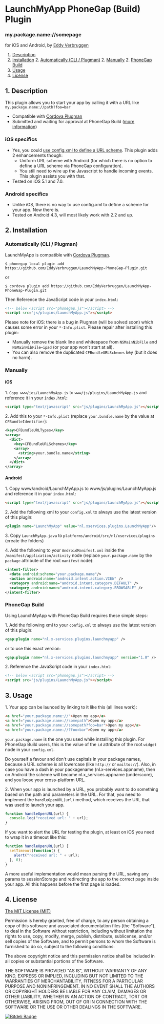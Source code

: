 # LaunchMyApp PhoneGap (Build) Plugin
### my.package.name://somepage
for iOS and Android, by [Eddy Verbruggen](http://www.x-services.nl)

1. [Description](https://github.com/EddyVerbruggen/LaunchMyApp-PhoneGap-Plugin#1-description)
2. [Installation](https://github.com/EddyVerbruggen/LaunchMyApp-PhoneGap-Plugin#2-installation)
	2. [Automatically (CLI / Plugman)](https://github.com/EddyVerbruggen/LaunchMyApp-PhoneGap-Plugin#automatically-cli--plugman)
	2. [Manually](https://github.com/EddyVerbruggen/LaunchMyApp-PhoneGap-Plugin#manually)
	2. [PhoneGap Build](https://github.com/EddyVerbruggen/LaunchMyApp-PhoneGap-Plugin#phonegap-build)
3. [Usage](https://github.com/EddyVerbruggen/LaunchMyApp-PhoneGap-Plugin#3-usage)
4. [License](https://github.com/EddyVerbruggen/LaunchMyApp-PhoneGap-Plugin#4-license)

## 1. Description

This plugin allows you to start your app by calling it with a URL like `my.package.name://path?foo=bar`

* Compatible with [Cordova Plugman](https://github.com/apache/cordova-plugman)
* Submitted and waiting for approval at PhoneGap Build ([more information](https://build.phonegap.com/plugins))

### iOS specifics
* Yes, you could [use config.xml to define a URL scheme](https://build.phonegap.com/docs/config-xml#url_schemes). This plugin adds 2 enhancements though:
  - Uniform URL scheme with Android (for which there is no option to define a URL scheme via PhoneGap configuration).
  - You still need to wire up the Javascript to handle incoming events. This plugin assists you with that.
* Tested on iOS 5.1 and 7.0.

### Android specifics
* Unlike iOS, there is no way to use config.xml to define a scheme for your app. Now there is.
* Tested on Android 4.3, will most likely work with 2.2 and up.


## 2. Installation

### Automatically (CLI / Plugman)
LaunchMyApp is compatible with [Cordova Plugman](https://github.com/apache/cordova-plugman).

```
$ phonegap local plugin add https://github.com/EddyVerbruggen/LaunchMyApp-PhoneGap-Plugin.git
```
or
```
$ cordova plugin add https://github.com/EddyVerbruggen/LaunchMyApp-PhoneGap-Plugin.git
```

Then Reference the JavaScript code in your `index.html`:
```html
<!-- below <script src="phonegap.js"></script> -->
<script src="js/plugins/LaunchMyApp.js"></script>
```

Please note for iOS: there is a bug in Plugman (will be solved soon) which causes some error in your `*-Info.plist`. Please repair after installing this plugin:
- Manually remove the blank line and whitespace from `NSMainNibFile` and `NSMainNibFile~ipad` (or your app won't start at all).
- You can also remove the duplicated `CFBundleURLSchemes` key (but it does no harm).


### Manually

#### iOS
1\. `Copy www/ios/LaunchMyApp.js` to `www/js/plugins/LaunchMyApp.js` and reference it in your `index.html`:
```html
<script type="text/javascript" src="js/plugins/LaunchMyApp.js"></script>
```

2\. Add this to your `*-Info.plist` (replace `your.bundle.name` by the value at `CFBundleIdentifier`):
```xml
<key>CFBundleURLTypes</key>
<array>
  <dict>
    <key>CFBundleURLSchemes</key>
    <array>
      <string>your.bundle.name</string>
    </array>
  </dict>
</array>
```

#### Android
1\. Copy www/android/LaunchMyApp.js to www/js/plugins/LaunchMyApp.js and reference it in your `index.html`:
```html
<script type="text/javascript" src="js/plugins/LaunchMyApp.js"></script>
```

2\. Add the following xml to your `config.xml` to always use the latest version of this plugin:
```xml
<plugin name="LaunchMyApp" value="nl.xservices.plugins.LaunchMyApp"/>
```

3\. Copy `LaunchMyApp.java` to `platforms/android/src/nl/xservices/plugins` (create the folders)

4\. Add the following to your `AndroidManifest.xml` inside the `/manifest/application/activity` node (replace `your.package.name` by the `package` attribute of the root `manifest` node):
```xml
<intent-filter>
  <data android:scheme="your.package.name"/>
  <action android:name="android.intent.action.VIEW" />
  <category android:name="android.intent.category.DEFAULT" />
  <category android:name="android.intent.category.BROWSABLE" />
</intent-filter>
```

### PhoneGap Build

Using LaunchMyApp with PhoneGap Build requires these simple steps:

1\. Add the following xml to your `config.xml` to always use the latest version of this plugin:
```xml
<gap:plugin name="nl.x-services.plugins.launchmyapp" />
```
or to use this exact version:
```xml
<gap:plugin name="nl.x-services.plugins.launchmyapp" version="1.0" />
```

2\. Reference the JavaScript code in your `index.html`:
```html
<!-- below <script src="phonegap.js"></script> -->
<script src="js/plugins/LaunchMyApp.js"></script>
```

## 3. Usage

1\. Your app can be launced by linking to it like this (all lines work):
```html
<a href="your.package.name://">Open my app</a>
<a href="your.package.name://somepath">Open my app</a>
<a href="your.package.name://somepath?foo=bar">Open my app</a>
<a href="your.package.name://?foo=bar">Open my app</a>
```

`your.package.name` is the one you used while installing this plugin.
For PhoneGap Build users, this is the value of the `id` attribute of the root `widget` node in your `config.xml`.

Do yourself a favour and don't use capitals in your package names, because a URL scheme is all lowercase (like `http://` or `mailto://`).
Also, in case you have a dash in your packagename (nl.x-services.appname), then on Android the scheme will become nl.x_services.appname (underscore), and you loose your cross-platform URL.


2\. When your app is launched by a URL, you probably want to do something based on the path and parameters in the URL. For that, you need to implement the `handleOpenURL(url)` method, which receives the URL that was used to launch your app.
```javascript
function handleOpenURL(url) {
  console.log("received url: " + url);
}
```

If you want to alert the URL for testing the plugin, at least on iOS you need to wrap it in a timeout like this:
```javascript
function handleOpenURL(url) {
  setTimeout(function() {
    alert("received url: " + url);
  }, 0);
}
```
A more useful implementation would mean parsing the URL, saving any params to sessionStorage and redirecting the app to the correct page inside your app.
All this happens before the first page is loaded.

## 4. License

[The MIT License (MIT)](http://www.opensource.org/licenses/mit-license.html)

Permission is hereby granted, free of charge, to any person obtaining a copy
of this software and associated documentation files (the "Software"), to deal
in the Software without restriction, including without limitation the rights
to use, copy, modify, merge, publish, distribute, sublicense, and/or sell
copies of the Software, and to permit persons to whom the Software is
furnished to do so, subject to the following conditions:

The above copyright notice and this permission notice shall be included in
all copies or substantial portions of the Software.

THE SOFTWARE IS PROVIDED "AS IS", WITHOUT WARRANTY OF ANY KIND, EXPRESS OR
IMPLIED, INCLUDING BUT NOT LIMITED TO THE WARRANTIES OF MERCHANTABILITY,
FITNESS FOR A PARTICULAR PURPOSE AND NONINFRINGEMENT. IN NO EVENT SHALL THE
AUTHORS OR COPYRIGHT HOLDERS BE LIABLE FOR ANY CLAIM, DAMAGES OR OTHER
LIABILITY, WHETHER IN AN ACTION OF CONTRACT, TORT OR OTHERWISE, ARISING FROM,
OUT OF OR IN CONNECTION WITH THE SOFTWARE OR THE USE OR OTHER DEALINGS IN
THE SOFTWARE.

[![Bitdeli Badge](https://d2weczhvl823v0.cloudfront.net/EddyVerbruggen/launchmyapp-phonegap-plugin/trend.png)](https://bitdeli.com/free "Bitdeli Badge")